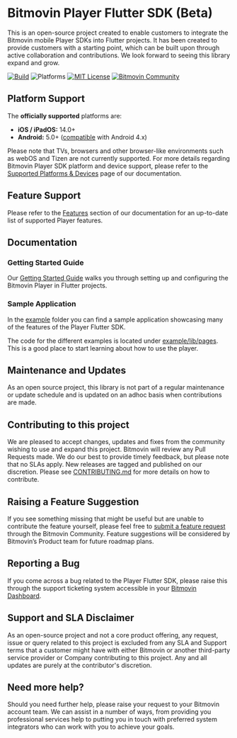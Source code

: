 # Bitmovin Player Flutter SDK (Beta) 

This is an open-source project created to enable customers to integrate the Bitmovin mobile Player SDKs into Flutter projects. It has been created to provide customers with a starting point, which can be built upon through active collaboration and contributions. We look forward to seeing this library expand and grow.

[![Build](https://github.com/bitmovin/bitmovin-player-flutter/actions/workflows/build-workspace.yml/badge.svg)](https://github.com/bitmovin/bitmovin-player-flutter/actions/workflows/build-workspace.yml)
![Platforms](https://img.shields.io/badge/platforms-iOS%20%7C%20Android-lightgrey.svg)
[![MIT License](https://img.shields.io/badge/license-MIT-brightgreen.svg)](LICENSE)
[![Bitmovin Community](https://img.shields.io/discourse/users?label=community&server=https%3A%2F%2Fcommunity.bitmovin.com)](https://community.bitmovin.com/?utm_source=github&utm_medium=bitmovin-player-flutter&utm_campaign=dev-community)

## Platform Support
The **officially supported** platforms are:

- **iOS / iPadOS:** 14.0+
- **Android:** 5.0+ ([compatible](https://developer.bitmovin.com/playback/docs/supported-platforms-devices-player#support-levels) with Android 4.x)

Please note that TVs, browsers and other browser-like environments such as webOS and Tizen are not currently supported. For more details regarding Bitmovin Player SDK platform and device support, please refer to the [Supported Platforms & Devices](https://developer.bitmovin.com/playback/docs/supported-platforms-devices-player) page of our documentation.

## Feature Support
Please refer to the [Features](https://developer.bitmovin.com/playback/docs/overview-flutter#features) section of our documentation for an up-to-date list of supported Player features.

## Documentation

### Getting Started Guide
Our [Getting Started Guide](https://developer.bitmovin.com/playback/docs/getting-started-flutter) walks you through setting up and configuring the Bitmovin Player in Flutter projects.

### Sample Application
In the [example](example) folder you can find a sample application showcasing many of the features of the Player Flutter SDK.

The code for the different examples is located under [example/lib/pages](example/lib/pages). This is a good place to start learning about how to use the player.

## Maintenance and Updates
As an open source project, this library is not part of a regular maintenance or update schedule and is updated on an adhoc basis when contributions are made.

## Contributing to this project
We are pleased to accept changes, updates and fixes from the community wishing to use and expand this project. Bitmovin will review any Pull Requests made. We do our best to provide timely feedback, but please note that no SLAs apply. New releases are tagged and published on our discretion. Please see [CONTRIBUTING.md](CONTRIBUTING.md) for more details on how to contribute.

## Raising a Feature Suggestion
If you see something missing that might be useful but are unable to contribute the feature yourself, please feel free to [submit a feature request](https://community.bitmovin.com/t/how-to-submit-a-feature-request-to-us/1463) through the Bitmovin Community. Feature suggestions will be considered by Bitmovin’s Product team for future roadmap plans.

## Reporting a Bug
If you come across a bug related to the Player Flutter SDK, please raise this through the support ticketing system accessible in your [Bitmovin Dashboard](https://dashboard.bitmovin.com/support/tickets).

## Support and SLA Disclaimer
As an open-source project and not a core product offering, any request, issue or query related to this project is excluded from any SLA and Support terms that a customer might have with either Bitmovin or another third-party service provider or Company contributing to this project. Any and all updates are purely at the contributor's discretion.

## Need more help?
Should you need further help, please raise your request to your Bitmovin account team. We can assist in a number of ways, from providing you professional services help to putting you in touch with preferred system integrators who can work with you to achieve your goals.
